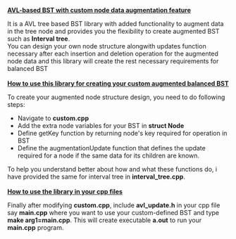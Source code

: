 
**<u>AVL-based BST with custom node data augmentation feature</u>**

It is a AVL tree based BST library with added functionality to augment data in the tree node and provides you the flexibility to create augmented BST such as <b>Interval tree</b>.<br />
You can design your own node structure alongwith updates function necessary after each insertion and deletion operation for the augmented node data and this library will create the rest necessary requirements for balanced BST<br /><br />
**<u>How to use this library for creating your custom augmented balanced BST</u>**

To create your augmented node structure design, you need to do following steps:
* Navigate to <b>custom.cpp</b>
* Add the extra node variables for your BST in <b>struct Node</b>
* Define getKey function by returning node's key required for operation in BST
* Define the augmentationUpdate function that defines the update required for a node if the same data for its children are known.


To help you understand better about how and what these functions do, i have provided the same for interval tree in <b>interval_tree.cpp</b>.<br /><br />
**<u>How to use the library in your cpp files</u>**

Finally after modifying <b>custom.cpp</b>, include <b>avl_update.h</b> in your cpp file say <b>main.cpp</b> where you want to use your custom-defined BST and type <b>make arg1=main.cpp</b>. This will create executable <b>a.out</b> to run your <b>main.cpp</b> program.

